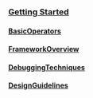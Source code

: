 ### [Getting Started](oo)

#### [BasicOperators]()

#### [FrameworkOverview]()

#### [DebuggingTechniques]()

#### [DesignGuidelines]()